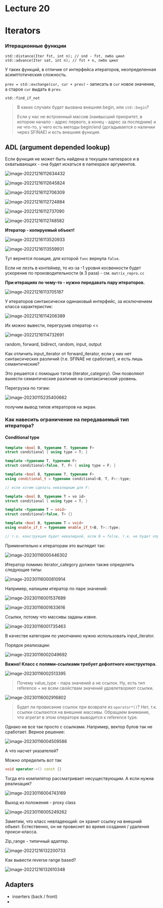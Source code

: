 # Lecture 20

# Iterators

### Итерационные функции

```С++
std::distance(Iter fst, int n); // snd - fst, либо цикл
std::advance(Iter sat, int n); // fst + n, либо цикл
```

У таких функций, в отличие от интерфейса итераторов, неопределенная асимптотическия сложность.

`prev = std::exchange(cur, cur + prev)` - записать в `cur` новое значение, а старое `cur` выдать в `prev`.

 `std::find_if_not`

> В каких случаях будет вызвана внешняя begin, или `std::begin`?
>
> Если у нас не встроенный массив (наивысший приоритет, в котором начало - адрес первого, а конец - адрес за последним) и не что-то, у чего есть методы begin/end (догадывается о наличии через SFINAE)  и есть внешняя функция.

## ADL (argument depended lookup)

Если функция не может быть найдена в текущем namespace и в охватывающих - она будет искаться в namespace аргументов.

![image-20221216112634432](media/image-20221216112634432.png)

![image-20221216112645824](media/image-20221216112645824.png)

![image-20221216112706309](media/image-20221216112706309.png)

![image-20221216112724884](media/image-20221216112724884.png)

![image-20221216112737090](media/image-20221216112737090.png)

![image-20221216112748582](media/image-20221216112748582.png)

**Итератор - копируемый объект!**

![image-20221216113520933](media/image-20221216113520933.png)

![image-20221216113559931](media/image-20221216113559931.png)

Тут вернется позиция, для которой `func` вернула `false`.



Если не лезть в контейнер, то из-за -1 уровня косвенности будет ускорение по производительности (в 3 раза) - см. `matrix_repro.cc`

**При итерациях по чему-то - нужно передавать пару итераторов.**

![image-20221216113705187](media/image-20221216113705187.png)

У итераторов синтаксически одинаковый интерфейс, за исключением класса характеристик:

![image-20221216114206389](media/image-20221216114206389.png)

Их можно вывести, перегрузив оператор <<

![image-20221216114732691](media/image-20221216114732691.png)

random, forward, bidirect, random, input, output



Как отличить input_iterator от forward_iterator, если у них нет синтаксических различий (т.е. SFINAE не сработает), и есть лишь семантические?

Это решается с помощью тэгов (iterator_category). Они позволяют вынести семантические различия на синтаксический уровень.

Перегрузка по тэгам:

![image-20230115235400662](media/image-20230115235400662.png)

получим вывод типов итераторов на экран.

### Как навесить ограничение на передаваемый тип итератора?

#### Conditional type

```C++
template <bool B, typename T, typename F>
struct conditional { using type = T; }

template <typename T, typename F>
struct conditional<false, T, F> { using type = F; }

template <bool B, typename T, typename F>
using conditional_t = typename conditional<B, T, F>::type;

// если хотим сделать невалидным для F:

template <bool B, typename T = vo id>
struct conditional { using type = T; }

template <typename T = void>
struct conditional<false, T> {}

template <bool B, typename T = void>
using enable_if_t = typename enable_if_t<B, T>::type;

// т.о. конструкция будет невалидной, если B = false, т.к. не будет определен type.
```

Применительно к итераторам это выглядит так:

![image-20230116000446302](media/image-20230116000446302.png)

Итератор помимо iterator_category должен также определять следующие типы:

![image-20230116000810914](media/image-20230116000810914.png)

Например, напишем итератор по паре значений:

![image-20230116001537689](media/image-20230116001537689.png)

![image-20230116001633616](media/image-20230116001633616.png)

Ссылки, потому что массивы заданы извне.

![image-20230116001735463](media/image-20230116001735463.png)

В качестве категории по умолчанию нужно использовать input_iterator.

Порядок реализации:

![image-20230116002049692](media/image-20230116002049692.png)

**Важно! Класс с полями-ссылками требует дефолтного конструктора.**

![image-20230116002513395](media/image-20230116002513395.png)

> Почему value_type - пара значений а не ссылок. Ну, есть тип reference + не всем свойствам значений удовлетворяют ссылки.

 ![image-20230116002916802](media/image-20230116002916802.png)

> Будет ли провисание ссылок при возврате из `operator*()`? Нет, т.к. ссылки ссылаются на внешние массивы. Обращаем внимание, что агрегат в этом операторе выводится к reference type.

Однако не все так просто с ссылками. Например, вектор булов так не сработает. Верное решение:

![image-20230116004509586](media/image-20230116004509586.png)

А что насчет указателей?

Можно определить вот так

```C++
void operator->() const {}
```

Тогда его компилятор рассматривает несуществующим. А если нужна реализация?

![image-20230116004743169](media/image-20230116004743169.png)

Выход из положения - proxy class

![image-20230116005249262](media/image-20230116005249262.png)

Заметим, что класс невладеющий: он хранит ссылку на внешний объект. Естественно, он не провиснет во время создания / удаления прокси-класса.

Zip_range - типичный адаптер.



![image-20221216132200733](media/image-20221216132200733.png)

Как вывести reverse range based?

![image-20221216132610348](media/image-20221216132610348.png)





## Adapters

* inserters (back / front)
* 